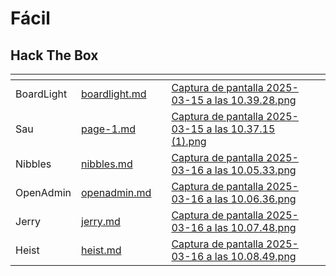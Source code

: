 # Fácil

## Hack The Box

<table data-view="cards"><thead><tr><th></th><th data-type="content-ref"></th><th data-type="content-ref"></th><th data-hidden data-card-cover data-type="files"></th><th data-hidden data-card-target data-type="content-ref"></th></tr></thead><tbody><tr><td>BoardLight</td><td><a href="../../../writeups/hackthebox/boardlight.md">boardlight.md</a></td><td></td><td><a href="../../../.gitbook/assets/Captura de pantalla 2025-03-15 a las 10.39.28.png">Captura de pantalla 2025-03-15 a las 10.39.28.png</a></td><td></td></tr><tr><td>Sau</td><td><a href="../../../writeups/hackthebox/page-1.md">page-1.md</a></td><td></td><td><a href="../../../.gitbook/assets/Captura de pantalla 2025-03-15 a las 10.37.15 (1).png">Captura de pantalla 2025-03-15 a las 10.37.15 (1).png</a></td><td></td></tr><tr><td>Nibbles</td><td><a href="../../../writeups/hackthebox/nibbles.md">nibbles.md</a></td><td></td><td><a href="../../../.gitbook/assets/Captura de pantalla 2025-03-16 a las 10.05.33.png">Captura de pantalla 2025-03-16 a las 10.05.33.png</a></td><td></td></tr><tr><td>OpenAdmin</td><td><a href="../../../writeups/hackthebox/openadmin.md">openadmin.md</a></td><td></td><td><a href="../../../.gitbook/assets/Captura de pantalla 2025-03-16 a las 10.06.36.png">Captura de pantalla 2025-03-16 a las 10.06.36.png</a></td><td></td></tr><tr><td>Jerry</td><td><a href="../../../writeups/hackthebox/jerry.md">jerry.md</a></td><td></td><td><a href="../../../.gitbook/assets/Captura de pantalla 2025-03-16 a las 10.07.48.png">Captura de pantalla 2025-03-16 a las 10.07.48.png</a></td><td></td></tr><tr><td>Heist</td><td><a href="../../../writeups/hackthebox/heist.md">heist.md</a></td><td></td><td><a href="../../../.gitbook/assets/Captura de pantalla 2025-03-16 a las 10.08.49.png">Captura de pantalla 2025-03-16 a las 10.08.49.png</a></td><td></td></tr></tbody></table>
